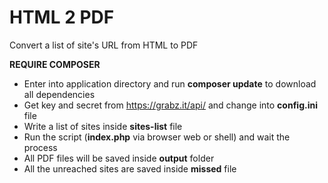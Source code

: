 HTML 2 PDF
===============

Convert a list of site's URL from HTML to PDF

**REQUIRE COMPOSER**

 - Enter into application directory and run **composer update** to download all dependencies
 - Get key and secret from https://grabz.it/api/ and change into **config.ini** file
 - Write a list of sites inside **sites-list** file
 - Run the script (**index.php** via browser web or shell) and wait the process
 - All PDF files will be saved inside **output** folder
 - All the unreached sites are saved inside **missed** file
